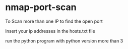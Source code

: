 # nmap-port-scan
To Scan more than one IP to find the open port


Insert your ip addresses in the hosts.txt file



run the python program with python version more than 3
